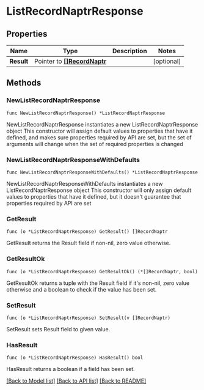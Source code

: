 # ListRecordNaptrResponse

## Properties

Name | Type | Description | Notes
------------ | ------------- | ------------- | -------------
**Result** | Pointer to [**[]RecordNaptr**](RecordNaptr.md) |  | [optional] 

## Methods

### NewListRecordNaptrResponse

`func NewListRecordNaptrResponse() *ListRecordNaptrResponse`

NewListRecordNaptrResponse instantiates a new ListRecordNaptrResponse object
This constructor will assign default values to properties that have it defined,
and makes sure properties required by API are set, but the set of arguments
will change when the set of required properties is changed

### NewListRecordNaptrResponseWithDefaults

`func NewListRecordNaptrResponseWithDefaults() *ListRecordNaptrResponse`

NewListRecordNaptrResponseWithDefaults instantiates a new ListRecordNaptrResponse object
This constructor will only assign default values to properties that have it defined,
but it doesn't guarantee that properties required by API are set

### GetResult

`func (o *ListRecordNaptrResponse) GetResult() []RecordNaptr`

GetResult returns the Result field if non-nil, zero value otherwise.

### GetResultOk

`func (o *ListRecordNaptrResponse) GetResultOk() (*[]RecordNaptr, bool)`

GetResultOk returns a tuple with the Result field if it's non-nil, zero value otherwise
and a boolean to check if the value has been set.

### SetResult

`func (o *ListRecordNaptrResponse) SetResult(v []RecordNaptr)`

SetResult sets Result field to given value.

### HasResult

`func (o *ListRecordNaptrResponse) HasResult() bool`

HasResult returns a boolean if a field has been set.


[[Back to Model list]](../README.md#documentation-for-models) [[Back to API list]](../README.md#documentation-for-api-endpoints) [[Back to README]](../README.md)


